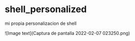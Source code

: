# shell_personalized
mi propia personalizacion de shell

![Image text](Captura de pantalla 2022-02-07 023250.png)
